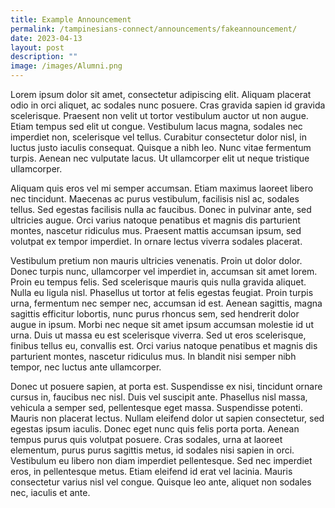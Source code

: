 ```yaml
---
title: Example Announcement
permalink: /tampinesians-connect/announcements/fakeannouncement/
date: 2023-04-13
layout: post
description: ""
image: /images/Alumni.png
---
```

Lorem ipsum dolor sit amet, consectetur adipiscing elit. Aliquam placerat odio in orci aliquet, ac sodales nunc posuere. Cras gravida sapien id gravida scelerisque. Praesent non velit ut tortor vestibulum auctor ut non augue. Etiam tempus sed elit ut congue. Vestibulum lacus magna, sodales nec imperdiet non, scelerisque vel tellus. Curabitur consectetur dolor nisl, in luctus justo iaculis consequat. Quisque a nibh leo. Nunc vitae fermentum turpis. Aenean nec vulputate lacus. Ut ullamcorper elit ut neque tristique ullamcorper.

Aliquam quis eros vel mi semper accumsan. Etiam maximus laoreet libero nec tincidunt. Maecenas ac purus vestibulum, facilisis nisl ac, sodales tellus. Sed egestas facilisis nulla ac faucibus. Donec in pulvinar ante, sed ultricies augue. Orci varius natoque penatibus et magnis dis parturient montes, nascetur ridiculus mus. Praesent mattis accumsan ipsum, sed volutpat ex tempor imperdiet. In ornare lectus viverra sodales placerat.

Vestibulum pretium non mauris ultricies venenatis. Proin ut dolor dolor. Donec turpis nunc, ullamcorper vel imperdiet in, accumsan sit amet lorem. Proin eu tempus felis. Sed scelerisque mauris quis nulla gravida aliquet. Nulla eu ligula nisl. Phasellus ut tortor at felis egestas feugiat. Proin turpis urna, fermentum nec semper nec, accumsan id est. Aenean sagittis, magna sagittis efficitur lobortis, nunc purus rhoncus sem, sed hendrerit dolor augue in ipsum. Morbi nec neque sit amet ipsum accumsan molestie id ut urna. Duis ut massa eu est scelerisque viverra. Sed ut eros scelerisque, finibus tellus eu, convallis est. Orci varius natoque penatibus et magnis dis parturient montes, nascetur ridiculus mus. In blandit nisi semper nibh tempor, nec luctus ante ullamcorper.

Donec ut posuere sapien, at porta est. Suspendisse ex nisi, tincidunt ornare cursus in, faucibus nec nisl. Duis vel suscipit ante. Phasellus nisl massa, vehicula a semper sed, pellentesque eget massa. Suspendisse potenti. Mauris non placerat lectus. Nullam eleifend dolor ut sapien consectetur, sed egestas ipsum iaculis. Donec eget nunc quis felis porta porta. Aenean tempus purus quis volutpat posuere. Cras sodales, urna at laoreet elementum, purus purus sagittis metus, id sodales nisi sapien in orci. Vestibulum eu libero non diam imperdiet pellentesque. Sed nec imperdiet eros, in pellentesque metus. Etiam eleifend id erat vel lacinia. Mauris consectetur varius nisl vel congue. Quisque leo ante, aliquet non sodales nec, iaculis et ante.